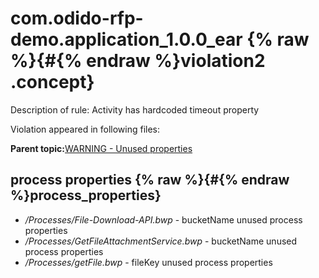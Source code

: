 # com.odido-rfp-demo.application\_1.0.0\_ear {% raw %}{#{% endraw %}violation2 .concept}

Description of rule: Activity has hardcoded timeout property

Violation appeared in following files:

**Parent topic:**[WARNING - Unused properties](../../../qa/rules/WARNING_-_Unused_properties.md)

## process properties {% raw %}{#{% endraw %}process_properties}

-   */Processes/File-Download-API.bwp* - bucketName unused process properties
-   */Processes/GetFileAttachmentService.bwp* - bucketName unused process properties
-   */Processes/getFile.bwp* - fileKey unused process properties

